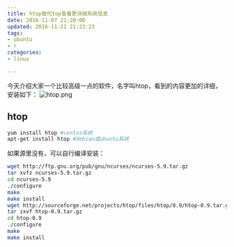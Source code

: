 ```yaml
---
title: htop替代top查看更详细系统信息
date: 2016-11-07 21:20:00
updated: 2016-11-21 21:23:23
tags: 
- ubuntu
- r
categories: 
- linux

---
```

今天介绍大家一个比较高级一点的软件，名字叫htop，看到的内容更加的详细，安装如下：
![htop.png][1]
## htop
```bash
yum install htop #centos系统
apt-get install htop #debian或ubuntu系统
```
如果源里没有，可以自行编译安装：
```bash
wget http://ftp.gnu.org/pub/gnu/ncurses/ncurses-5.9.tar.gz
tar xvfz ncurses-5.9.tar.gz
cd ncurses-5.9
./configure
make
make install
wget http://sourceforge.net/projects/htop/files/htop/0.9/htop-0.9.tar.gz
tar zxvf htop-0.9.tar.gz
cd htop-0.9
./configure
make
make install
```


  [1]: https://imgs.gnux.cn/usr/uploads/2016/11/721382596.png